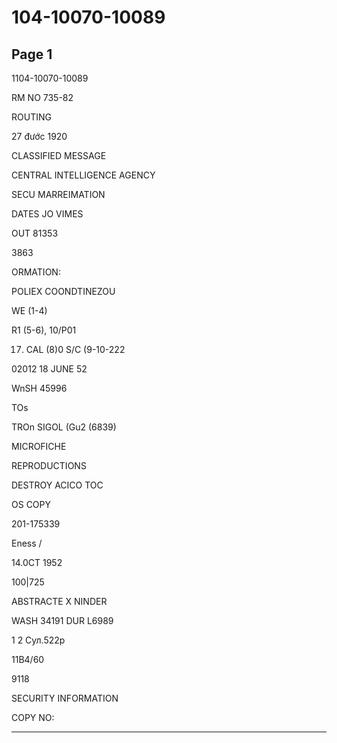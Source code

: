 # 104-10070-10089

## Page 1

1104-10070-10089

RM NO 735-82

ROUTING

27 đước 1920

CLASSIFIED MESSAGE

CENTRAL INTELLIGENCE AGENCY

SECU MARREIMATION

DATES JO VIMES

OUT 81353

3863

ORMATION:

POLIEX COONDTINEZOU

WE (1-4)

R1 (5-6), 10/P01

17) CAL (8)0 S/C (9-10-222

02012 18 JUNE 52

WnSH 45996

TOs

TROn SIGOL (Gu2 (6839)

MICROFICHE

REPRODUCTIONS

DESTROY ACICO TOC

OS COPY

201-175339

Eness /

14.0CT 1952

100|725

ABSTRACTE X NINDER

WASH 34191 DUR L6989

1 2 Сул.522р

11B4/60

9118

SECURITY INFORMATION

COPY NO:

---

